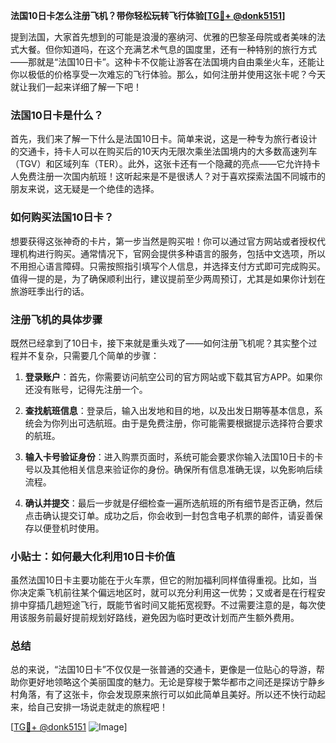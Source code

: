 **法国10日卡怎么注册飞机？带你轻松玩转飞行体验[[TG💪+ @donk5151](https://t.me/s/donk5151)]**

提到法国，大家首先想到的可能是浪漫的塞纳河、优雅的巴黎圣母院或者美味的法式大餐。但你知道吗，在这个充满艺术气息的国度里，还有一种特别的旅行方式——那就是“法国10日卡”。这种卡不仅能让游客在法国境内自由乘坐火车，还能让你以极低的价格享受一次难忘的飞行体验。那么，如何注册并使用这张卡呢？今天就让我们一起来详细了解一下吧！

### 法国10日卡是什么？

首先，我们来了解一下什么是法国10日卡。简单来说，这是一种专为旅行者设计的交通卡，持卡人可以在购买后的10天内无限次乘坐法国境内的大多数高速列车（TGV）和区域列车（TER）。此外，这张卡还有一个隐藏的亮点——它允许持卡人免费注册一次国内航班！这听起来是不是很诱人？对于喜欢探索法国不同城市的朋友来说，这无疑是一个绝佳的选择。

### 如何购买法国10日卡？

想要获得这张神奇的卡片，第一步当然是购买啦！你可以通过官方网站或者授权代理机构进行购买。通常情况下，官网会提供多种语言的服务，包括中文选项，所以不用担心语言障碍。只需按照指引填写个人信息，并选择支付方式即可完成购买。值得一提的是，为了确保顺利出行，建议提前至少两周预订，尤其是如果你计划在旅游旺季出行的话。

### 注册飞机的具体步骤

既然已经拿到了10日卡，接下来就是重头戏了——如何注册飞机呢？其实整个过程并不复杂，只需要几个简单的步骤：

1. **登录账户**：首先，你需要访问航空公司的官方网站或下载其官方APP。如果你还没有账号，记得先注册一个。
   
2. **查找航班信息**：登录后，输入出发地和目的地，以及出发日期等基本信息，系统会为你列出可选航班。由于是免费注册，你可能需要根据提示选择符合要求的航班。

3. **输入卡号验证身份**：进入购票页面时，系统可能会要求你输入法国10日卡的卡号以及其他相关信息来验证你的身份。确保所有信息准确无误，以免影响后续流程。

4. **确认并提交**：最后一步就是仔细检查一遍所选航班的所有细节是否正确，然后点击确认提交订单。成功之后，你会收到一封包含电子机票的邮件，请妥善保存以便登机时使用。

### 小贴士：如何最大化利用10日卡价值

虽然法国10日卡主要功能在于火车票，但它的附加福利同样值得重视。比如，当你决定乘飞机前往某个偏远地区时，就可以充分利用这一优势；又或者是在行程安排中穿插几趟短途飞行，既能节省时间又能拓宽视野。不过需要注意的是，每次使用该服务前最好提前规划好路线，避免因为临时更改计划而产生额外费用。

### 总结

总的来说，“法国10日卡”不仅仅是一张普通的交通卡，更像是一位贴心的导游，帮助你更好地领略这个美丽国度的魅力。无论是穿梭于繁华都市之间还是探访宁静乡村角落，有了这张卡，你会发现原来旅行可以如此简单且美好。所以还不快行动起来，给自己安排一场说走就走的旅程吧！

[[TG💪+ @donk5151](https://t.me/s/donk5151) ![Image](https://i.postimg.cc/rwNCRYN7/Snipaste-2025-04-30-17-27-05.png)]